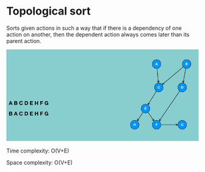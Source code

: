 # Topological sort
Sorts given actions in such a way that if there is a dependency of one action on another, then the dependent action always comes later than its parent action.

![Topological sort example](image-9.png)

Time complexity: O(V+E)

Space complexity: O(V+E)
